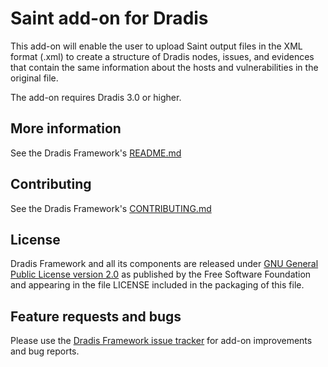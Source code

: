 # Saint add-on for Dradis

This add-on will enable the user to upload Saint output files in the XML format (.xml) to create a structure of Dradis nodes, issues, and evidences that contain the same information about the hosts and vulnerabilities in the original file.

The add-on requires Dradis 3.0 or higher.


## More information

See the Dradis Framework's [README.md](https://github.com/dradis/dradis-ce/blob/master/README.md)


## Contributing

See the Dradis Framework's [CONTRIBUTING.md](https://github.com/dradis/dradis-ce/blob/master/CONTRIBUTING.md)


## License

Dradis Framework and all its components are released under [GNU General Public License version 2.0](http://www.gnu.org/licenses/old-licenses/gpl-2.0.html) as published by the Free Software Foundation and appearing in the file LICENSE included in the packaging of this file.


## Feature requests and bugs

Please use the [Dradis Framework issue tracker](https://github.com/dradis/dradis-ce/issues) for add-on improvements and bug reports.
